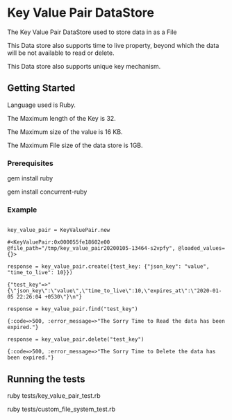 # Key Value Pair DataStore

The Key Value Pair DataStore used to store data in as a File

This Data store also supports time to live property, beyond which the data will be not available to read or delete.

This Data store also supports unique key mechanism.
## Getting Started
    
 Language used is Ruby.
 
 The Maximum length of the Key is 32.
 
 The Maximum size of the value is 16 KB.
 
 The Maximum File size of the data store is 1GB.
 

### Prerequisites

gem install ruby

gem install concurrent-ruby

### Example
```

key_value_pair = KeyValuePair.new

#<KeyValuePair:0x000055fe18602e00 @file_path="/tmp/key_value_pair20200105-13464-s2vpfy", @loaded_values={}> 

response = key_value_pair.create({test_key: {"json_key": "value", "time_to_live": 10}})

{"test_key"=>"{\"json_key\":\"value\",\"time_to_live\":10,\"expires_at\":\"2020-01-05 22:26:04 +0530\"}\n"} 

response = key_value_pair.find("test_key")

{:code=>500, :error_message=>"The Sorry Time to Read the data has been expired."} 

response = key_value_pair.delete("test_key")

{:code=>500, :error_message=>"The Sorry Time to Delete the data has been expired."} 

```


## Running the tests

ruby tests/key_value_pair_test.rb 

ruby tests/custom_file_system_test.rb 

